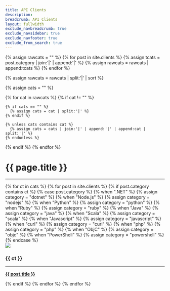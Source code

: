 ```yaml
---
title: API Clients
description: 
breadcrumb: API Clients
layout: fullwidth
exclude_navbreadcrumb: true
exclude_navsidebar: true
exclude_navfooter: true
exclude_from_search: true
---
```


{% assign rawcats = "" %}
{% for post in site.clients %}
  {% assign tcats = post.category | join:'|' | append:'|' %}
  {% assign rawcats = rawcats | append:tcats %}
{% endfor %}

{% assign rawcats = rawcats | split:'|' | sort %}

{% assign cats = "" %}

{% for cat in rawcats %}
  {% if cat != "" %}

    {% if cats == "" %}
      {% assign cats = cat | split:'|' %}
    {% endif %}

    {% unless cats contains cat %}
      {% assign cats = cats | join:'|' | append:'|' | append:cat | split:'|' %}
    {% endunless %}
  {% endif %}
{% endfor %}

<div class="row">
  <div class="col-sm-12 col-md-12 col-lg-12 col-xl-12">
    <h1>{{ page.title }}</h1>
    <hr>
  </div>
</div>

<div class="row">
  {% for ct in cats %}
    {% for post in site.clients %}
      {% if post.category contains ct %}
        {% case post.category %}
          {% when ".NET" %}
            {% assign category = "dotnet" %}
          {% when "Node.js" %}
            {% assign category = "nodejs" %}
          {% when "Python" %}
            {% assign category = "python" %}
          {% when "Ruby" %}
            {% assign category = "ruby" %}
          {% when "Java" %}
            {% assign category = "java" %}
          {% when "Scala" %}
            {% assign category = "scala" %}
          {% when "Javascript" %}
            {% assign category = "javascript" %}
          {% when "curl" %}
            {% assign category = "curl" %}
          {% when "php" %}
            {% assign category = "php" %}
          {% when "ObjC" %}
            {% assign category = "objc" %}
          {% when "PowerShell" %}
            {% assign category = "powershell" %}
        {% endcase %}
        <div class="col-sm-3">
          <div class="panel bg-color-lightGray">
            <div class="panel-body center pt20">
                <img src="/assets/img/{{ category }}.png">
                <h3 id="{{ ct | slugify }}" class="jumptarget center mt20">{{ ct }}</h3>
                <hr>
                <p><strong><a href="{{ site.url }}{{ post.url }}">{{ post.title }} <i class="fa fa-angle-right ml5"></i></a></strong></p>
            </div>
          </div>
        </div>
      {% endif %}
    {% endfor %}
  {% endfor %}
</div>